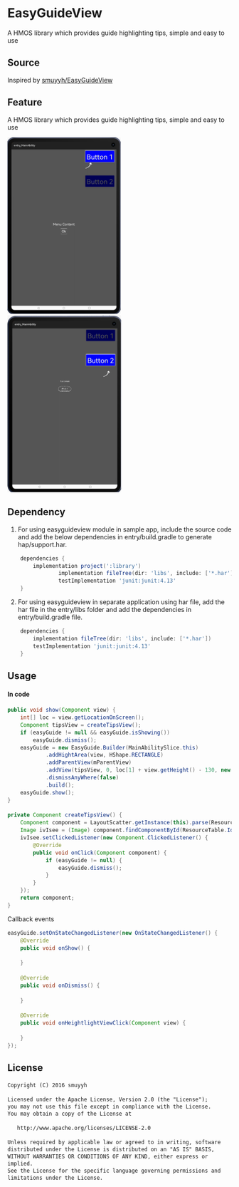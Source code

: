 # EasyGuideView

A HMOS library which provides guide highlighting tips, simple and easy to use

## Source
Inspired by [smuyyh/EasyGuideView](https://github.com/smuyyh/EasyGuideView)

## Feature
A HMOS library which provides guide highlighting tips, simple and easy to use

<img src="screenshots/Screenshot1.png" width="256">
<img src="screenshots/Screenshot2.png" width="256">

## Dependency
1. For using easyguideview module in sample app, include the source code and add the below dependencies in entry/build.gradle to generate hap/support.har.
```groovy
	dependencies {
		implementation project(':library')
                implementation fileTree(dir: 'libs', include: ['*.har'])
                testImplementation 'junit:junit:4.13'
	}
```
2. For using easyguideview in separate application using har file, add the har file in the entry/libs folder and add the dependencies in entry/build.gradle file.
```groovy
	dependencies {
		implementation fileTree(dir: 'libs', include: ['*.har'])
		testImplementation 'junit:junit:4.13'
	}
```

## Usage

#### In code

```java
public void show(Component view) {
	int[] loc = view.getLocationOnScreen();
	Component tipsView = createTipsView();
	if (easyGuide != null && easyGuide.isShowing())
		easyGuide.dismiss();
	easyGuide = new EasyGuide.Builder(MainAbilitySlice.this)
			.addHightArea(view, HShape.RECTANGLE)
			.addParentView(mParentView)
			.addView(tipsView, 0, loc[1] + view.getHeight() - 130, new DependentLayout.LayoutConfig(ComponentContainer.LayoutConfig.MATCH_PARENT, ComponentContainer.LayoutConfig.MATCH_CONTENT))
			.dismissAnyWhere(false)
			.build();
	easyGuide.show();
}

private Component createTipsView() {
	Component component = LayoutScatter.getInstance(this).parse(ResourceTable.Layout_tips_view, null, false);
	Image ivIsee = (Image) component.findComponentById(ResourceTable.Id_ivIsee);
	ivIsee.setClickedListener(new Component.ClickedListener() {
		@Override
		public void onClick(Component component) {
			if (easyGuide != null) {
				easyGuide.dismiss();
			}
		}
	});
	return component;
}
```
Callback events

```java
easyGuide.setOnStateChangedListener(new OnStateChangedListener() {
	@Override
	public void onShow() {
		
	}

	@Override
	public void onDismiss() {
		
	}

	@Override
	public void onHeightlightViewClick(Component view) {
		
	}
});
```


## License
```
Copyright (C) 2016 smuyyh

Licensed under the Apache License, Version 2.0 (the "License");
you may not use this file except in compliance with the License.
You may obtain a copy of the License at

   http://www.apache.org/licenses/LICENSE-2.0

Unless required by applicable law or agreed to in writing, software
distributed under the License is distributed on an "AS IS" BASIS,
WITHOUT WARRANTIES OR CONDITIONS OF ANY KIND, either express or implied.
See the License for the specific language governing permissions and
limitations under the License.
```
